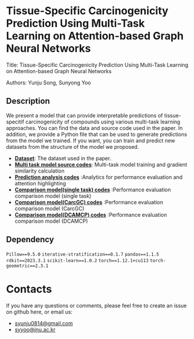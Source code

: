 # Tissue-Specific Carcinogenicity Prediction Using Multi-Task Learning on Attention-based Graph Neural Networks

Title: Tissue-Specific Carcinogenicity Prediction Using Multi-Task Learning on Attention-based Graph Neural Networks

Authors: Yunju Song, Sunyong Yoo

## Description

We present a model that can provide interpretable predictions of tissue-specitif carcinogenicity of compounds using various multi-task learning approaches.
You can find the data and source code used in the paper.
In addition, we provide a Python file that can be used to generate predictions from the model we trained.
If you want, you can train and predict new datasets from the structure of the model we proposed.

- **[Dataset](https://github.com/bmil-jnu/Tissue-Specific-Carcinogenicity-Prediction-Using-Multi-Task-Learning/tree/main/data)**: The dataset used in the paper.
- **[Multi task model source codes](https://github.com/bmil-jnu/Tissue-Specific-Carcinogenicity-Prediction-Using-Multi-Task-Learning/tree/main/model/multi_task)**: Multi-task model training and gradient similarity calculation 
- **[Prediction analysis codes](https://github.com/bmil-jnu/Tissue-Specific-Carcinogenicity-Prediction-Using-Multi-Task-Learning/tree/main/model/multi_task)** :Analytics for performance evaluation and attention highlighting
- **[Comparison model(single task) codes](https://github.com/bmil-jnu/Tissue-Specific-Carcinogenicity-Prediction-Using-Multi-Task-Learning/tree/main/model/single_task)** :Performance evaluation comparison model (single task)
- **[Comparison model(CarcGC) codes](https://github.com/bmil-jnu/Tissue-Specific-Carcinogenicity-Prediction-Using-Multi-Task-Learning/tree/main/model/CarcGC)** :Performance evaluation comparison model (CarcGC)
- **[Comparison model(DCAMCP) codes](https://github.com/bmil-jnu/Tissue-Specific-Carcinogenicity-Prediction-Using-Multi-Task-Learning/tree/main/model/DCAMCP)** :Performance evaluation comparison model (DCAMCP)

## Dependency

`Pillow==9.5.0`
`iterative-stratification==0.1.7`
`pandas==1.1.5`
`rdkit==2023.3.1`
`scikit-learn==1.0.2`
`torch==1.12.1+cu113`
`torch-geometric==2.3.1`


# Contacts

If you have any questions or comments, please feel free to create an issue on github here, or email us:

- syunju0814@gmail.com
- syyoo@jnu.ac.kr

